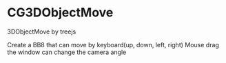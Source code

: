 # CG3DObjectMove
 3DObjectMove by treejs

 Create a BB8 that can move by keyboard(up, down, left, right)
 Mouse drag the window can change the camera angle